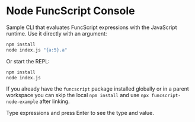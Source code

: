 # Node FuncScript Console

Sample CLI that evaluates FuncScript expressions with the JavaScript runtime. Use it directly with an argument:

```sh
npm install
node index.js "{a:5}.a"
```

Or start the REPL:

```sh
npm install
node index.js
```

If you already have the `funcscript` package installed globally or in a parent workspace you can skip the local `npm install` and use `npx funcscript-node-example` after linking.

Type expressions and press Enter to see the type and value.
